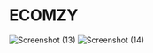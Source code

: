 # ECOMZY
![Screenshot (13)](https://user-images.githubusercontent.com/120255875/235163705-288e96fc-0198-4610-8f98-8e0eaa133e31.png)
![Screenshot (14)](https://user-images.githubusercontent.com/120255875/235163732-57123da6-f5d9-49fb-840c-b69bba65aa32.png)
